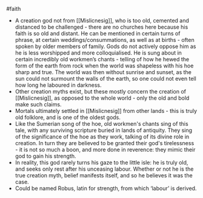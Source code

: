 #faith 
* A creation god not from [[Mislicnesig]], who is too old, cemented and distanced to be challenged - there are no churches here because his faith is so old and distant. He can be mentioned in certain turns of phrase, at certain weddings/consummations, as well as at births - often spoken by older members of family. Gods do not actively oppose him as he is less worshipped and more colloquialised. He is sung about in certain incredibly old workmen’s chants - telling of how he hewed the form of the earth from rock when the world was shapeless with his hoe sharp and true. The world was then without sunrise and sunset, as the sun could not surmount the walls of the earth, so one could not even tell how long he laboured in darkness.
* Other creation myths exist, but these mostly concern the creation of [[Mislicnesig]], as opposed to the whole world - only the old and bold make such claims.
* Mortals ultimately settled in [[Mislicnesig]] from other lands - this is truly old folklore, and is one of the oldest gods.
* Like the Sumerian song of the hoe, old workmen's chants sing of this tale, with any surviving scripture buried in lands of antiquity. They sing of the significance of the hoe as they work, talking of its divine role in creation. In turn they are believed to be granted their god's tirelessness - it is not so much a boon, and more done in reverence: they mimic their god to gain his strength.
* In reality, this god rarely turns his gaze to the little isle: he is truly old, and seeks only rest after his unceasing labour. Whether or not he is the true creation myth, belief manifests itself, and so he believes it was the case.
* Could be named Robus, latin for strength, from which ‘labour’ is derived.